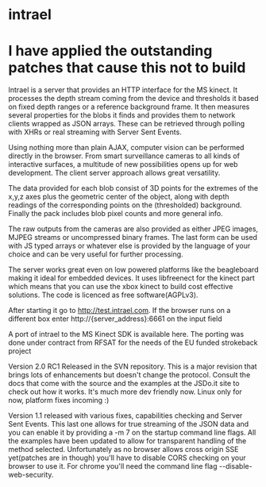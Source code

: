 # intrael

# I have applied the outstanding patches that cause this not to build

Intrael is a server that provides an HTTP interface for the MS kinect. It processes the depth stream coming from the device and thresholds it based on fixed depth ranges or a reference background frame. It then measures several properties for the blobs it finds and provides them to network clients wrapped as JSON arrays. These can be retrieved through polling with XHRs or real streaming with Server Sent Events.

Using nothing more than plain AJAX, computer vision can be performed directly in the browser. From smart surveillance cameras to all kinds of interactive surfaces, a multitude of new possibilities opens up for web development. The client server approach allows great versatility.

The data provided for each blob consist of 3D points for the extremes of the x,y,z axes plus the geometric center of the object, along with depth readings of the corresponding points on the (thresholded) background. Finally the pack includes blob pixel counts and more general info.

The raw outputs from the cameras are also provided as either JPEG images, MJPEG streams or uncompressed binary frames. The last form can be used with JS typed arrays or whatever else is provided by the language of your choice and can be very useful for further processing.

The server works great even on low powered platforms like the beagleboard making it ideal for embedded devices. It uses libfreenect for the kinect part which means that you can use the xbox kinect to build cost effective solutions. The code is licenced as free software(AGPLv3).

After starting it go to http://test.intrael.com. If the browser runs on a different box enter http://{server_address}:6661 on the input field

A port of intrael to the MS Kinect SDK is available here. The porting was done under contract from RFSAT for the needs of the EU funded strokeback project

Version 2.0 RC1 Released in the SVN repository. This is a major revision that brings lots of enhancements but doesn't change the protocol. Consult the docs that come with the source and the examples at the JSDo.it site to check out how it works. It's much more dev friendly now. Linux only for now, platform fixes incoming :)

Version 1.1 released with various fixes, capabilities checking and Server Sent Events. This last one allows for true streaming of the JSON data and you can enable it by providing a -m 7 on the startup command line flags. All the examples have been updated to allow for transparent handling of the method selected. Unfortunately as no browser allows cross origin SSE yet(patches are in though) you'll have to disable CORS checking on your browser to use it. For chrome you'll need the command line flag --disable-web-security.
